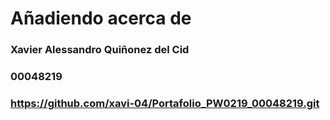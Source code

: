 # Añadiendo acerca de
### Xavier Alessandro Quiñonez del Cid
### 00048219
### https://github.com/xavi-04/Portafolio_PW0219_00048219.git 
